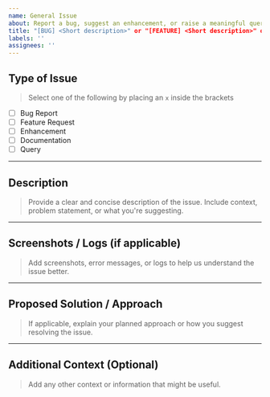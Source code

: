 ```yaml
---
name: General Issue
about: Report a bug, suggest an enhancement, or raise a meaningful query
title: "[BUG] <Short description>" or "[FEATURE] <Short description>" or "[ENHANCEMENT] <Short description>"
labels: ''
assignees: ''
---
```


## Type of Issue

> Select one of the following by placing an `x` inside the brackets

- [ ] Bug Report
- [ ] Feature Request
- [ ] Enhancement
- [ ] Documentation
- [ ] Query

---

## Description

> Provide a clear and concise description of the issue. Include context, problem statement, or what you're suggesting.

---

## Screenshots / Logs (if applicable)

> Add screenshots, error messages, or logs to help us understand the issue better.

---

## Proposed Solution / Approach

> If applicable, explain your planned approach or how you suggest resolving the issue.

---

## Additional Context (Optional)

> Add any other context or information that might be useful.
